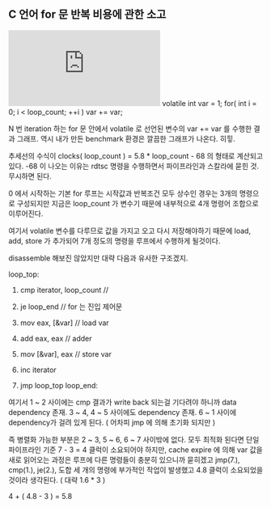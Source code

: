 ## C 언어 for 문 반복 비용에 관한 소고

![이미지](http://dcimg1.dcinside.com/viewimage.php?id=3dafdf21f7d335ab67b1d1&no=29bcc427b38577a16fb3dab004c86b6fb8c469a51a456a5787032fed780bd3a41127dc7a693301829f6ec5a1a9452a0743467248a29d5277fb608ab9f5)
volatile int var = 1;
for( int i = 0; i < loop_count; ++i )
    var += var;

N 번 iteration 하는 for 문 안에서 volatile 로 선언된 변수의 var += var 를 수행한 결과 그래프.
역시 내가 만든 benchmark 환경은 깔끔한 그래프가 나온다. 히힣.

추세선의 수식이 clocks( loop_count ) = 5.8 * loop_count - 68 의 형태로 계산되고 있다.
-68 이 나오는 이유는 rdtsc 명령을 수행하면서 파이프라인과 스칼라에 묻힌 것. 무시하면 된다.

0 에서 시작하는 기본 for 루프는 시작값과 반복조건 모두 상수인 경우는 3개의 명령으로 구성되지만
지금은 loop_count 가 변수기 때문에 내부적으로 4개 명령어 조합으로 이루어진다.

여기서 volatile 변수를 다루므로 값을 가지고 오고 다시 저장해야하기 때문에
load, add, store 가 추가되어 7개 정도의 명령을 루프에서 수행하게 될것이다.

disassemble 해보진 않았지만 대략 다음과 유사한 구조겠지.

loop_top:
1. cmp iterator, loop_count //
2. je loop_end              // for 는 진입 제어문

3. mov eax, [&var]          // load var
4. add eax, eax             // adder
5. mov [&var], eax          // store var

6. inc iterator
7. jmp loop_top
loop_end:

여기서
1 ~ 2 사이에는 cmp 결과가 write back 되는걸 기다려야 하니까 data dependency 존재.
3 ~ 4, 4 ~ 5 사이에도 dependency 존재.
6 ~ 1 사이에 dependency가 걸려 있게 된다. ( 어차피 jmp 에 의해 초기화 되지만 )

즉 병렬화 가능한 부분은 2 ~ 3, 5 ~ 6, 6 ~ 7 사이밖에 없다.
모두 최적화 된다면 단일 파이프라인 기준 7 - 3 = 4 클럭이 소요되어야 하지만,
cache expire 에 의해 var 값을 새로 읽어오는 과정은 루프에 다른 명령들이 충분히 있으니까 묻히겠고
jmp(7.), cmp(1.), je(2.), 도합 세 개의 명령에 부가적인 작업이 발생했고
4.8 클럭이 소요되었을 것이라 생각된다. ( 대략 1.6 * 3 )

4 + ( 4.8 - 3 ) = 5.8
